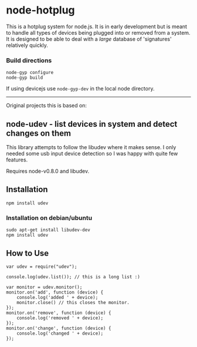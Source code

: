 # node-hotplug

This is a hotplug system for node.js. It is in early development but is meant to handle all types of devices being plugged into or removed from a system. It is designed to be able to deal with a *large* database of 'signatures' relatively quickly.

### Build directions

    node-gyp configure
    node-gyp build
    
If using devicejs use <code>node-gyp-dev</code> in the local node directory.

----

Original projects this is based on:

## node-udev - list devices in system and detect changes on them

This library attempts to follow the libudev where it makes sense. I only needed some usb input device detection so I was happy with quite few features.

Requires node-v0.8.0 and libudev.

## Installation

    npm install udev

### Installation on debian/ubuntu

    sudo apt-get install libudev-dev
    npm install udev

## How to Use

    var udev = require("udev");

    console.log(udev.list()); // this is a long list :)

    var monitor = udev.monitor();
    monitor.on('add', function (device) {
        console.log('added ' + device);
        monitor.close() // this closes the monitor.
    });
    monitor.on('remove', function (device) {
        console.log('removed ' + device);
    });
    monitor.on('change', function (device) {
        console.log('changed ' + device);
    });
